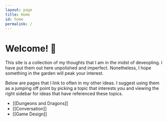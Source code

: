 ```yaml
---
layout: page
title: Home
id: home
permalink: /
---
```


# Welcome! 🌱

This site is a collection of my thoughts that I am in the midst of deveopling. I have put them out here unpolished and imperfect. Nonetheless, I hope something in the garden will peak your interest. 

Below are pages that I link to often in my other ideas.  I suggest using them as a jumping off point by picking a topic that interests you and viewing the right sidebar for ideas that have referenced these topics. 

- [[Dungeons and Dragons]]
- [[Conversation]]
- [[Game Design]]